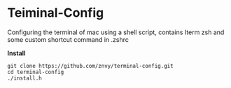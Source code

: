 # Teiminal-Config
Configuring the terminal of mac using a shell script, contains Iterm zsh and some custom shortcut command in .zshrc

**Install**
```
git clone https://github.com/znvy/terminal-config.git
cd terminal-config
./install.h
```
